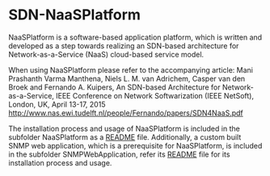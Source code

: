 # SDN-NaaSPlatform

NaaSPlatform is a software-based application platform, which is written and developed as a step towards realizing an SDN-based architecture for Network-as-a-Service (NaaS) cloud-based service model.

When using NaaSPlatform please refer to the accompanying article:
Mani Prashanth Varma Manthena, Niels L. M. van Adrichem, Casper van den Broek and Fernando A. Kuipers, An SDN-based Architecture for Network-as-a-Service, IEEE Conference on Network Softwarization (IEEE NetSoft), London, UK, April 13-17, 2015
http://www.nas.ewi.tudelft.nl/people/Fernando/papers/SDN4NaaS.pdf

The installation process and usage of NaaSPlatform is included in the subfolder NaaSPlatform as a [README](NaaSPlatform/README.md) file. Additionally, a custom built SNMP web application, which is a prerequisite for NaaSPlatform, is included in the subfolder SNMPWebApplication, refer its [README](SNMPWebApplication/README.md) file for its installation process and usage.    
